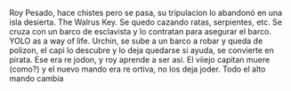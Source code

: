 Roy
Pesado, hace chistes pero se pasa, su tripulacion lo abandonó en una isla desierta. The Walrus Key. Se quedo cazando ratas, serpientes, etc. Se cruza con un barco de esclavista y lo contratan para asegurar el barco. YOLO as a way of life. 
Urchin, se sube a un barco a robar y queda de polizon, el capi lo descubre y lo deja quedarse si ayuda, se convierte en pirata. Ese era re jodon, y roy aprende a ser asi. 
El viiejo capitan muere (como?) y el nuevo mando era re ortiva, no los deja joder. Todo el alto mando cambia